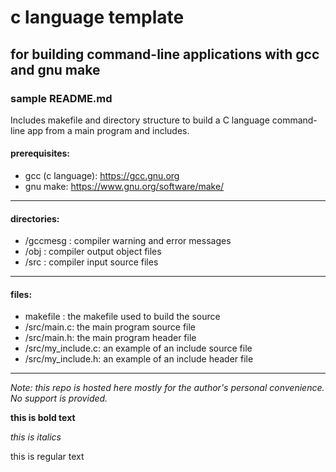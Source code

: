 # c language template
## for building command-line applications with gcc and gnu make
### sample README.md


Includes makefile and directory structure to build a C language command-line app from a main program and includes.

#### prerequisites:
* gcc (c language): https://gcc.gnu.org
* gnu make: https://www.gnu.org/software/make/
 ----
#### directories:
* /gccmesg :      compiler warning and error messages
* /obj :          compiler output object files
* /src :          compiler input source files

----
#### files:
* makefile :            the makefile used to build the source
* /src/main.c:          the main program source file
* /src/main.h:          the main program header file
* /src/my_include.c:    an example of an include source file
* /src/my_include.h:    an example of an include header file
---

*Note: this repo is hosted here mostly for the author's personal convenience. No support is provided.*

__this is bold text__

*this is italics*

this is regular text
